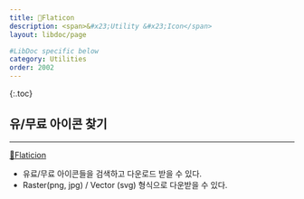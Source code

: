 ```yaml
---
title: 🔗Flaticon
description: <span>&#x23;Utility &#x23;Icon</span>
layout: libdoc/page

#LibDoc specific below
category: Utilities
order: 2002
---
```

{:.toc}

## 유/무료 아이콘 찾기
---
[🔗Flaticion](https://www.flaticon.com/)

* 유료/무료 아이콘들을 검색하고 다운로드 받을 수 있다.
* Raster(png, jpg) / Vector (svg) 형식으로 다운받을 수 있다.